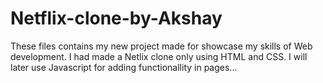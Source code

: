 # Netflix-clone-by-Akshay


These files contains my new project made for showcase my skills of Web development.
I had made a Netlix clone only using HTML and CSS.
I will later use Javascript for adding functionallity in pages...
